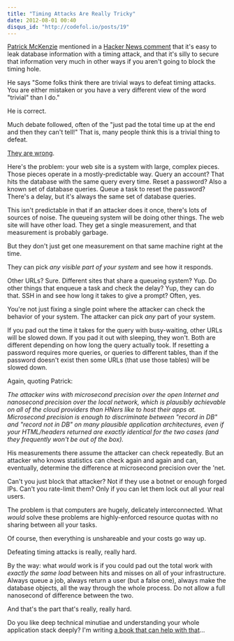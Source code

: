 ```yaml
---
title: "Timing Attacks Are Really Tricky"
date: 2012-08-01 00:40
disqus_id: "http://codefol.io/posts/19"
---
```

<a href="http://kalzumeus.com">Patrick McKenzie</a> mentioned in a <a href="http://news.ycombinator.com/item?id=4280503">Hacker News comment</a> that it's easy to leak database information with a timing attack, and that it's silly to secure that information very much in other ways if you aren't going to block the timing hole.

He says "Some folks think there are trivial ways to defeat timing attacks. You are either mistaken or you have a very different view of the word "trivial" than I do."

He is correct.

Much debate followed, often of the "just pad the total time up at the end and then they can't tell!" That is, many people think this is a trivial thing to defeat.

<a href="http://news.ycombinator.com/item?id=4282991">They are wrong</a>.

Here's the problem: your web site is a system with large, complex pieces. Those pieces operate in a mostly-predictable way. Query an account? That hits the database with the same query every time. Reset a password? Also a known set of database queries. Queue a task to reset the password? There's a delay, but it's always the same set of database queries.

This isn't predictable in that if an attacker does it once, there's lots of sources of noise. The queueing system will be doing other things. The web site will have other load. They get a single measurement, and that measurement is probably garbage.

But they don't just get one measurement on that same machine right at the time.

They can pick <i>any visible part of your system</i> and see how it responds.

Other URLs? Sure. Different sites that share a queueing system? Yup. Do other things that enqueue a task and check the delay? Yup, they can do that. SSH in and see how long it takes to give a prompt? Often, yes.

You're not just fixing a single point where the attacker can check the behavior of your system. The attacker can pick *any* part of your system.

If you pad out the time it takes for the query with busy-waiting, other URLs will be slowed down. If you pad it out with sleeping, they won't. Both are different depending on how long the query actually took. If resetting a password requires more queries, or queries to different tables, than if the password doesn't exist then some URLs (that use those tables) will be slowed down.

Again, quoting Patrick:

<i>The attacker wins with microsecond precision over the open Internet and nanosecond precision over the local network, which is plausibly achievable on all of the cloud providers than HNers like to host their apps at. Microsecond precision is enough to discriminate between "record in DB" and "record not in DB" on many plausible application architectures, even if your HTML/headers returned are exactly identical for the two cases (and they frequently won't be out of the box).</i>

His measurements there assume the attacker can check repeatedly. But an attacker who knows statistics can check again and again and can, eventually, determine the difference at microsecond precision over the 'net.

Can't you just block that attacker? Not if they use a botnet or enough forged IPs. Can't you rate-limit them? Only if you can let them lock out all your real users.

The problem is that computers are hugely, delicately interconnected. What *would* solve these problems are highly-enforced resource quotas with no sharing between all your tasks.

Of course, then everything is unshareable and your costs go way up.

Defeating timing attacks is really, really hard.

By the way: what *would* work is if you could pad out the total work with <i>exactly the same load</i> between hits and misses on all of your infrastructure. Always queue a job, always return a user (but a false one), always make the database objects, all the way through the whole process. Do not allow a full nanosecond of difference between the two.

And that's the part that's really, really hard.

Do you like deep technical minutiae and understanding your whole application stack deeply? I'm writing <a href="http://rebuilding-rails.com">a book that can help with that</a>...
